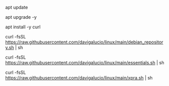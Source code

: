 apt update

apt upgrade -y

apt install -y curl

curl -fsSL https://raw.githubusercontent.com/davigalucio/linux/main/debian_repository.sh | sh

curl -fsSL https://raw.githubusercontent.com/davigalucio/linux/main/essentials.sh | sh

curl -fsSL https://raw.githubusercontent.com/davigalucio/linux/main/xpra.sh | sh
